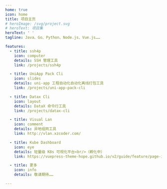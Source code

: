 ```yaml
---
home: true
icon: home
title: 项目主页
# heroImage: /svg/project.svg
# heroText: 项目集
heroText: ' '
tagline: Java、Go、Python、Node.js、Vue.js……

features:
  - title: ssh4p
    icon: computer
    details: SSH 管理工具
    link: /projects/ssh4p

  - title: UniApp Pack Cli
    icon: slides
    details: uni-app 工程自动化自动化离线打包工具
    link: /projects/uni-app-pack-cli

  - title: Datax Cli
    icon: layout
    details: DataX 命令行工具
    link: /projects/datax-cli

  - title: Visual Lan
    icon: comment
    details: 异地组网工具
    link: http://vlan.xzcoder.com/

  - title: Kube Dashboard
    icon: eye
    details: 轻量级 K8s 可视化平台<br/>（孵化中）
    link: https://vuepress-theme-hope.github.io/v2/guide/feature/page-info.html

  - title: 更多
    icon: info
    details: 敬请期待……

---
```

